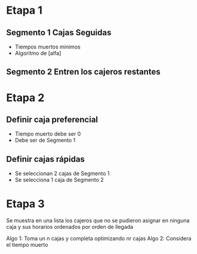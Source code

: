 # Etapa 1
## Segmento 1 Cajas Seguidas

- Tiempos muertos minimos
- Algoritmo de [alfa]

## Segmento 2 Entren los cajeros restantes


# Etapa 2

## Definir caja preferencial

- Tiempo muerto debe ser 0
- Debe ser de Segmento 1

## Definir cajas rápidas

- Se seleccionan 2 cajas de Segmento 1
- Se selecciona 1 caja de Segmento 2

# Etapa 3

Se muestra en una lista los cajeros que no se pudieron asignar en ninguna caja y sus horarios ordenados por orden de llegada








Algo 1: Toma un n cajas y completa optimizando nr cajas
Algo 2: Considera el tiempo muerto